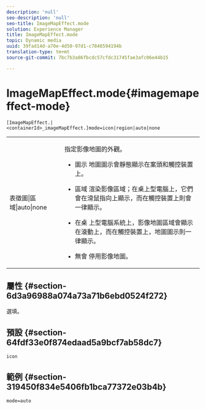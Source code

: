 ```yaml
---
description: 'null'
seo-description: 'null'
seo-title: ImageMapEffect.mode
solution: Experience Manager
title: ImageMapEffect.mode
topic: Dynamic media
uuid: 39fad14d-a70e-4d50-97d1-c7846594194b
translation-type: tm+mt
source-git-commit: 7bc7b3a86fbcdc57cfdc31745fae3afc06e44b15

---
```



# ImageMapEffect.mode{#imagemapeffect-mode}

`[ImageMapEffect.|<containerId>_imageMapEffect.]mode=icon|region|auto|none`

<table id="table_4A3D7D66D76A403199303155318D0DE1"> 
 <tbody> 
  <tr> 
   <td colname="col1"> <p> <span class="codeph"> 表徵圖|區域|auto|none </span> </p> </td> 
   <td colname="col2"> <p>指定影像地圖的外觀。 </p> <p> 
     <ul id="ul_DDA49C152718486E853213E6FC2182B2"> 
      <li id="li_18F86AB4D2F544319CCDF7BE376ABA53"> <p> <span class="codeph"> 圖示 </span> 地圖圖示會靜態顯示在案頭和觸控裝置上。 </p> </li> 
      <li id="li_F8832681CDD6456E9147A37C99BAFFED"> <p> <span class="codeph"> 區域 </span> 渲染影像區域；在桌上型電腦上，它們會在滑鼠指向上顯示，而在觸控裝置上則會一律顯示。 </p> </li> 
      <li id="li_9F7DD686E8104AEB944505363F433C0F"> <p> <span class="codeph"> 在桌 </span> 上型電腦系統上，影像地圖區域會顯示在滾動上，而在觸控裝置上，地圖圖示則一律顯示。 </p> </li> 
      <li id="li_7CB644F3A029480293B46F44FF8D03B6"> <p> <span class="codeph"> 無會 </span> 停用影像地圖。 </p> </li> 
     </ul> </p> </td> 
  </tr> 
 </tbody> 
</table>

## 屬性 {#section-6d3a96988a074a73a71b6ebd0524f272}

選填。

## 預設 {#section-64fdf33e0f874edaad5a9bcf7ab58dc7}

`icon`

## 範例 {#section-319450f834e5406fb1bca77372e03b4b}

`mode=auto`
